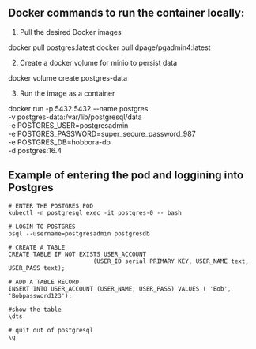 ## Docker commands to run the container locally:

1. Pull the desired Docker images

docker pull postgres:latest
docker pull dpage/pgadmin4:latest

2. Create a docker volume for minio to persist data

docker volume create postgres-data

3. Run the image as a container

docker run -p 5432:5432 --name postgres \
  -v postgres-data:/var/lib/postgresql/data \
  -e POSTGRES_USER=postgresadmin \
  -e POSTGRES_PASSWORD=super_secure_password_987 \
  -e POSTGRES_DB=hobbora-db \
  -d postgres:16.4

## Example of entering the pod and loggining into Postgres

```
# ENTER THE POSTGRES POD
kubectl -n postgresql exec -it postgres-0 -- bash

# LOGIN TO POSTGRES
psql --username=postgresadmin postgresdb

# CREATE A TABLE
CREATE TABLE IF NOT EXISTS USER_ACCOUNT
                        (USER_ID serial PRIMARY KEY, USER_NAME text, USER_PASS text);

# ADD A TABLE RECORD
INSERT INTO USER_ACCOUNT (USER_NAME, USER_PASS) VALUES ( 'Bob', 'Bobpassword123');

#show the table
\dts

# quit out of postgresql
\q
```
